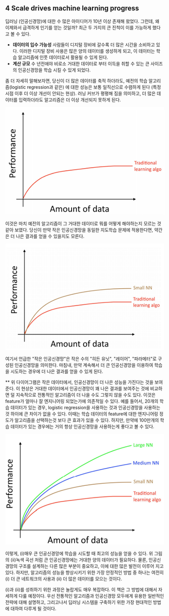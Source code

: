 ## 4 Scale drives machine learning progress
딥러닝 (인공신경망)에 대한 수 많은 아이디어가 10년 이상 존재해 왔었다. 그런데, 왜 이제와서 급격하게 인기를 얻는 것일까? 최근 두 가지의 큰 진척이 이를 가능하게 했다고 볼 수 있다.
- __데이터의 입수 가능성__​ 사람들이 디지털 장비에 갈수록 더 많은 시간을 소비하고 있다. 이러한 디지털 장비 사용은 많은 양의 데이터를 생성하게 되고, 이 데이터는 학습 알고리즘에 인풋 데이터로서 활용될 수 있게 된다.
- __계산 규모__ 수 년전에야 비로소 거대한 데이터로 부터 이득을 취할 수 있는 큰 사이즈의 인공신경망을 학습 시킬 수 있게 되었다.

좀 더 자세히 말해보자면, 당신이 더 많은 데이터를 축적 하더라도, 예전의 학습 알고리즘(logistic regression과 같은) 에 대한 성능은 보통 일직선으로 수렴하게 된다 (특정 시점 이후 더 이상 개선이 안되는 현상). 러닝 커브가 평평해 짐을 의미하고, 더 많은 데이터를 입력하더라도 알고리즘은 더 이상 개선되지 못하게 된다.

<img src="./img/4_1.png" style="text-align:center;"/>

이것은 마치 예전의 알고리즘이 그 거대한 데이터로 뭐를 어떻게 해야하는지 모르는 것 같아 보였다. 당신이 만약 작은 인공신경망을 동일한 지도학습 문제에 적용한다면, 약간은 더 나은 결과를 얻을 수 있을지도 모른다.

<img src="./img/4_2.png" style="text-align:center;"/>

여기서 언급한 "작은 인공신경망"은 작은 수의 "히든 유닛", "레이어", "파라메터"로 구성된 인공신경망을 의미한다. 마침내, 만약 계속해서 더 큰 인공신경망을 이용하여 학습을 시도하는 경우에 더 나은 결과를 얻을 수 있게 된다.

** 위 다이어그램은 작은 데이터에서, 인공신경망이 더 나은 성능을 가진다는 것을 보여준다. 이 현상은 거대한 데이터에서 인공신경망이 꽤 나은 결과를 보여주는 것에 비교하면 덜 지속적으로 전통적인 알고리즘이 더 나을 수도 그렇지 않을 수도 있다. 이것은 feature가 얼마나 잘 엔지니어링 되었는가에 의존적일 수 있다. 예를 들어서, 20개의 학습 데이터가 있는 경우, logistic regression을 사용하는 것과 인공신경망을 사용하는 것 하이에 큰 차이가 없을 수 있다. 이때는 학습 데이터의 feature에 대한 엔지니어링 정도가 알고리즘을 선택하는것 보다 큰 효과가 있을 수 있다. 하지만, 만약에 100만개의 학습 데이터가 있는 경우에는 거의 항상 인공신경망을 사용하는게 좋다고 볼 수 있다. 

<img src="./img/4_3.png" style="text-align:center;"/>

이렇게, (i)매우 큰 인공신경망에 학습을 시도할 때 최고의 성능을 얻을 수 있다. 위 그림의 (ii)녹색 곡선 처럼 큰 인공신경망에는 거대한 양의 데이터가 필요하다. 물론, 인공신경망의 구조를 설계하는 다른 많은 부분이 중요하고, 이에 대한 많은 발전이 이루어 지고 있다. 하지만, 알고리즘의 성능을 향상시키기 위한 가장 안정적인 방법 중 하나는 여전히 (i) 더 큰 네트워크의 사용과 (ii) 더 많은 데이터를 모으는 것이다.

(i)과 (ii)를 성취하기 위한 과정은 놀랍게도 매우 복잡하다. 이 책은 그 방법에 대해서 자세하게 다룰 예정이다. 우선 전통적인 알고리즘과 인공신경망 모두에게 유용한 일반적인 전략에 대해 설명하고, 그리고나서 딥러닝 시스템을 구축하기 위한 가장 현대적인 방법에 대하여 다루게 될 것이다.
